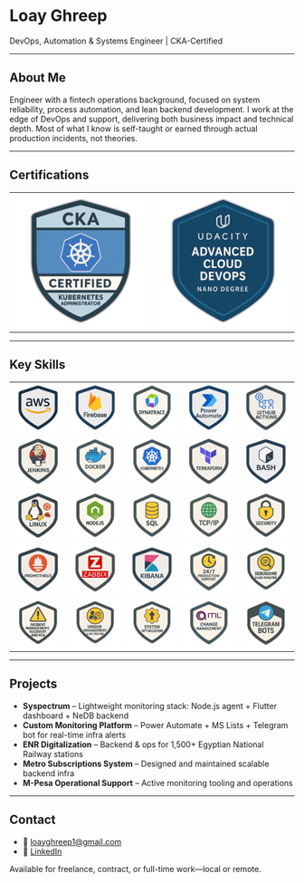 # Loay Ghreep  
DevOps, Automation & Systems Engineer | CKA-Certified

---

## About Me

Engineer with a fintech operations background, focused on system reliability, process automation, and lean backend development. I work at the edge of DevOps and support, delivering both business impact and technical depth. Most of what I know is self-taught or earned through actual production incidents, not theories.

---

## Certifications

<table align="center">
  <tr>
    <td><a href="https://www.credly.com/badges/db9febd7-410a-4b31-8e68-5df545804a24"><img src="./img/cka.png"/></a></td>
    <td><a href="https://www.udacity.com/certificate/2RPNPKKQ"><img src="./img/nanodegree.png"/></a></td>
  </tr>
</table>

---

## Key Skills

<table align="center">
  <tr>
    <td><a href="#"><img src="./img/aws.png"/></a></td>
    <td><a href="#"><img src="./img/firebase.png"/></a></td>
    <td><a href="#"><img src="./img/dynatrace.png"/></a></td>
    <td><a href="#"><img src="./img/msautomate.png"/></a></td>
    <td><a href="#"><img src="./img/gitactions.png"/></a></td>
  </tr>
  <tr>
    <td><a href="#"><img src="./img/jenkins.png"/></a></td>
    <td><a href="#"><img src="./img/docker.png"/></a></td>
    <td><a href="#"><img src="./img/k8.png"/></a></td>
    <td><a href="#"><img src="./img/terraform.png"/></a></td>
    <td><a href="#"><img src="./img/bash.png"/></a></td>
  </tr>
  <tr>
    <td><a href="#"><img src="./img/linux.png"/></a></td>
    <td><a href="#"><img src="./img/node.png"/></a></td>
    <td><a href="#"><img src="./img/sql.png"/></a></td>
    <td><a href="#"><img src="./img/tcp.png"/></a></td>
    <td><a href="#"><img src="./img/sec.png"/></a></td>
  </tr>
  <tr>
    <td><a href="#"><img src="./img/prometheus.png"/></a></td>
    <td><a href="#"><img src="./img/zbx.png"/></a></td>
    <td><a href="#"><img src="./img/kibana.png"/></a></td>
    <td><a href="#"><img src="./img/prod.png"/></a></td>
    <td><a href="#"><img src="./img/debug.png"/></a></td>
  </tr>
  <tr>
    <td><a href="#"><img src="./img/rca.png"/></a></td>
    <td><a href="#"><img src="./img/vendor.png"/></a></td>
    <td><a href="#"><img src="./img/opt.png"/></a></td>
    <td><a href="#"><img src="./img/chmgmt.png"/></a></td>
    <td><a href="#"><img src="./img/bots.png"/></a></td>
  </tr>
</table>

---

## Projects

- **Syspectrum** – Lightweight monitoring stack: Node.js agent + Flutter dashboard + NeDB backend  
- **Custom Monitoring Platform** – Power Automate + MS Lists + Telegram bot for real-time infra alerts  
- **ENR Digitalization** – Backend & ops for 1,500+ Egyptian National Railway stations  
- **Metro Subscriptions System** – Designed and maintained scalable backend infra  
- **M-Pesa Operational Support** – Active monitoring tooling and operations  

---

## Contact

- 📧 loayghreep1@gmail.com  
- 🔗 [LinkedIn](https://www.linkedin.com/in/loay-ghreep-379580112/)

Available for freelance, contract, or full-time work—local or remote.
